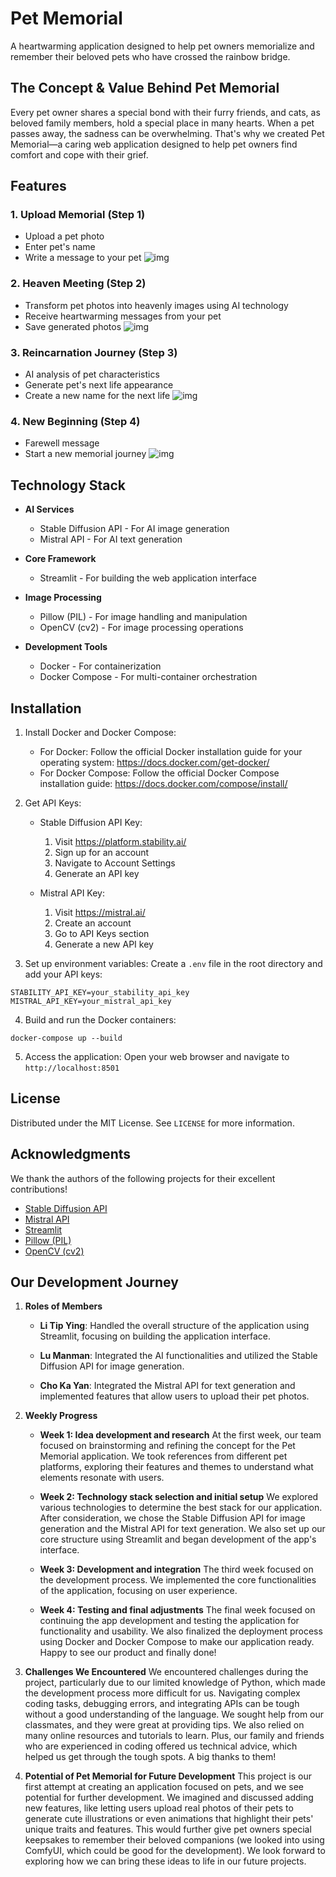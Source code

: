 # Pet Memorial

A heartwarming application designed to help pet owners memorialize and remember their beloved pets who have crossed the rainbow bridge.

## The Concept & Value Behind Pet Memorial
Every pet owner shares a special bond with their furry friends, and cats, as beloved family members, hold a special place in many hearts. When a pet passes away, the sadness can be overwhelming. That's why we created Pet Memorial—a caring web application designed to help pet owners find comfort and cope with their grief.

## Features

### 1. Upload Memorial (Step 1)
- Upload a pet photo
- Enter pet's name
- Write a message to your pet
![img](https://github.com/litipying/memorialPet/blob/main/1/2.png)

### 2. Heaven Meeting (Step 2)
- Transform pet photos into heavenly images using AI technology
- Receive heartwarming messages from your pet
- Save generated photos
![img](https://github.com/litipying/memorialPet/blob/main/1/3.png)

### 3. Reincarnation Journey (Step 3)
- AI analysis of pet characteristics
- Generate pet's next life appearance
- Create a new name for the next life
![img](https://github.com/litipying/memorialPet/blob/main/1/4.png)

### 4. New Beginning (Step 4)
- Farewell message
- Start a new memorial journey
![img](https://github.com/litipying/memorialPet/blob/main/1/5.png)

## Technology Stack

- **AI Services**
  - Stable Diffusion API - For AI image generation
  - Mistral API - For AI text generation

- **Core Framework**
  - Streamlit - For building the web application interface

- **Image Processing**
  - Pillow (PIL) - For image handling and manipulation
  - OpenCV (cv2) - For image processing operations

- **Development Tools**
  - Docker - For containerization
  - Docker Compose - For multi-container orchestration

## Installation

1. Install Docker and Docker Compose:
   - For Docker: Follow the official Docker installation guide for your operating system:
     https://docs.docker.com/get-docker/
   - For Docker Compose: Follow the official Docker Compose installation guide:
     https://docs.docker.com/compose/install/

2. Get API Keys:
   - Stable Diffusion API Key:
     1. Visit https://platform.stability.ai/
     2. Sign up for an account
     3. Navigate to Account Settings
     4. Generate an API key

   - Mistral API Key:
     1. Visit https://mistral.ai/
     2. Create an account
     3. Go to API Keys section
     4. Generate a new API key

3. Set up environment variables:
   Create a `.env` file in the root directory and add your API keys:
```
STABILITY_API_KEY=your_stability_api_key
MISTRAL_API_KEY=your_mistral_api_key
```

4. Build and run the Docker containers:
```
docker-compose up --build
```

5. Access the application:
   Open your web browser and navigate to `http://localhost:8501`

## License

Distributed under the MIT License. See `LICENSE` for more information.

## Acknowledgments
We thank the authors of the following projects for their excellent contributions!

- [Stable Diffusion API](https://platform.stability.ai/docs/api-reference)
- [Mistral API](https://console.mistral.ai/)
- [Streamlit](https://streamlit.io/)
- [Pillow (PIL)](https://pillow.readthedocs.io/en/stable/)
- [OpenCV (cv2)](https://opencv.org/)

## Our Development Journey
1. **Roles of Members**
   - **Li Tip Ying**: Handled the overall structure of the application using Streamlit, focusing on building the application interface.

   - **Lu Manman**: Integrated the AI functionalities and utilized the Stable Diffusion API for image generation. 

   - **Cho Ka Yan**: Integrated the Mistral API for text generation and implemented features that allow users to upload their pet photos.

2. **Weekly Progress**
   - **Week 1: Idea development and research**
   At the first week, our team focused on brainstorming and refining the concept for the Pet Memorial application. We took references from different pet platforms, exploring their features and themes to understand what elements resonate with users.

   - **Week 2: Technology stack selection and initial setup**
   We explored various technologies to determine the best stack for our application. After consideration, we chose the Stable Diffusion API for image generation and the Mistral API for text generation. We also set up our core structure using Streamlit and began development of the app's interface.

   - **Week 3: Development and integration**
   The third week focused on the development process. We implemented the core functionalities of the application, focusing on user experience.

   - **Week 4: Testing and final adjustments**
   The final week focused on continuing the app development and testing the application for functionality and usability. We also finalized the deployment process using Docker and Docker Compose to make our application ready. Happy to see our product and finally done!

3. **Challenges We Encountered**
   We encountered challenges during the project, particularly due to our limited knowledge of Python, which made the development process more difficult for us. Navigating complex coding tasks, debugging errors, and integrating APIs can be tough without a good understanding of the language. We sought help from our classmates, and they were great at providing tips. We also relied on many online resources and tutorials to learn. Plus, our family and friends who are experienced in coding offered us technical advice, which helped us get through the tough spots. A big thanks to them!

4. **Potential of Pet Memorial for Future Development**
   This project is our first attempt at creating an application focused on pets, and we see potential for further development. We imagined and discussed adding new features, like letting users upload real photos of their pets to generate cute illustrations or even animations that highlight their pets' unique traits and features. This would further give pet owners special keepsakes to remember their beloved companions (we looked into using ComfyUI, which could be good for the development). We look forward to exploring how we can bring these ideas to life in our future projects.